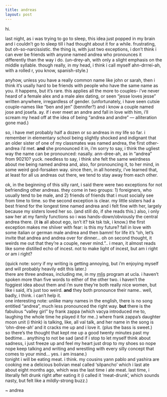 ```yaml
---
title: andreas    
layout: post
---
```


hi.

last night, as i was trying to go to sleep, this idea just popped in my brain and i couldn&#8217;t go to sleep till i had thought about it for a while. frustrating, but oh-so-narcissistic. the thing is, with just two exceptions, i don&#8217;t think i can ever be friends with anyone named andrea who pronounces it differently than the way i do. (un-drey-ah, with only a slight emphasis on the middle syllable. though really, in my head, i think i call myself ahn-drrrei-ah, with a rolled r, you know, spanish-style.)

anyhow, unless you have a really common name like john or sarah, then i think it&#8217;s usally hard to be friends with people who have the same name as you. it happens, but it&#8217;s rare. this applies all the more to couples- i&#8217;ve never heard of a female alex and a male alex dating, or seen &#8220;jesse loves jesse&#8221; written anywhere, irregardless of gender. (unfortunately, i have seen cutsie couple-names like &#8220;ben and jen&#8221; (bennifer?) and i know a couple named jose and josefa. ay. if i ever meet an andre and fall in love with him, i&#8217;ll scream my head off at the idea of being &#8220;andrea and andre&#8221; &#8212; alliteration gone mad.)

so, i have met probably half a dozen or so andreas in my life so far. i remember in elementary school being slightly shocked and indignant that an older sister of one of my classmates was named andrea, the first other-andrea i&#8217;d met. **and** she pronounced it in, i&#8217;m sorry to say, i think the ugliest way the name can be pronounced: nasally. ann-dree-ah, as in &#8220;andrea&#8221; from 90210? yuck. needless to say, i think she felt the same weirdness about me being named andrea and, also, for pronouncing it, to her mind, in some weird god-forsaken way. since then, in all honesty, i&#8217;ve learned that, at least for all us andreas out there, we tend to stay away from each other.

ok, in the beginning of this silly rant, i said there were two exceptions for not befriending other andreas. they come in two groups: 1) foreigners, who usually tend to be male, and 2) friends of friends that i must socially see from time to time. so the second exception is clear. my little sisters had a best friend for the longest time named andrea and i felt fine with her, largely because my sisters loved her so. (and still do, if she reads this.) also, i only saw her at my family functions so i was hands-down/obviously the central andrea there. (it **is** all about ego, isn&#8217;t it? tsk tsk tsk, i know.) the first exception makes me shiiver with fear: is this my future? fall in love with some italian or german male andrea and then bamm! for life it&#8217;s &#8220;oh, let&#8217;s invite that andrea and andrea over for dinner&#8230; oh on second thought, it weirds me out that they&#8217;re a couple, never mind.&#8221;.. i mean, it almost reads like some distilled echo of incest. not to make light of incest, but am i right or am i right?

(quick note: sorry if my writing is getting annoying, but i&#8217;m enjoying myself and will probably heavily edit this later.)  
there are three andreas, including me, in my <acronym title="masters of library & information studies">mlis</acronym> program at ucla. i haven&#8217;t spoken more than five words to either of the other two. i haven&#8217;t the foggiest idea about them and i&#8217;m sure they&#8217;re both really nice women, but like i said, it&#8217;s just too weird. **and** they both pronounce their name.. well, badly, i think. i can&#8217;t help it.  
one interesting note: unlike many names in the english, there is no song entitled &#8220;andrea&#8221;, much less pronounced the right way. **but** there is the fabulous &#8220;valley girl&#8221; by frank zappa (which vacya introduced me to, laughing the whole time he played it for me..) where frank zappa&#8217;s daughter moon unit (i think) is talking, like, all val talk, and her name in the song is &#8216;ohn-dree-ah&#8217; and it cracks me up and i love it. (plus the bass is sweet.)  
so there&#8217;s the thought that kept me up a good twenty minutes past my bedtime&#8230; anything to not be sad (and if i stop to let myself think about sadness, i just freeze up and feel my heart just drop to my shoes so nope nope keep talking and writing and wrestling with every silly concept that comes to your mind&#8230; yes. i am insane.)  
tonight i will be eating meat. i think. my cousins yann pablo and yashira are cooking me a delicious bolivian meal called &#8216;silpancho&#8217; which i last ate about eight months ago, which was the last time i ate meat. last time, i literally felt drunk right after eating it (i called it &#8216;meat-drunk&#8217;, which sounds nasty, but felt like a mildly-strong buzz.)

~ andrea
